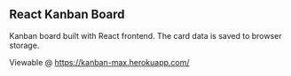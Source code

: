 ## React Kanban Board

Kanban board built with React frontend. The card data is saved to browser storage.

Viewable @ https://kanban-max.herokuapp.com/